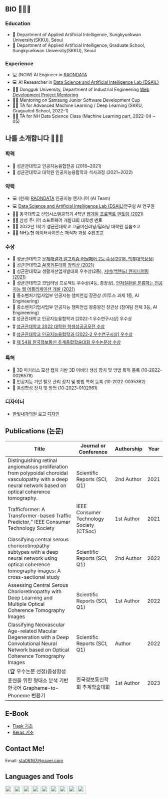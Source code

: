 ## BIO 👨🏻‍💻
### Education
- 🎒 Department of Applied Artificial Intelligence, Sungkyunkwan University(SKKU), Seoul
- 🎒 Department of Applied Artificial Intelligence, Graduate School, Sungkyunkwan University(SKKU), Seoul

### Experience
- 💻 (NOW) AI Engineer in [RAONDATA][raondata]
- 💻 AI Researcher in [Data Science and Artificial Intelligence Lab (DSAIL)][DSAIL]
- 👨‍🏫 Dongguk University, Department of Industrial Engineering [Web Development Project Mentoring][dongmen]  
- 👨‍🏫 Mentoring on Samsung Junior Software Development Cup
- 👨‍🏫 TA for Advanced Machine Learning / Deep Learning (SKKU, Graguated School, 2022-1)
- 👨‍🏫 TA for NH Data Science Class (Machine Learning part, 2022-04 ~ 05)

## 나를 소개합니다 👨🏻‍💻
### 학력
- 🎒 성균관대학교 인공지능융합전공 (2018~2021)
- 🎒 성균관대학교 대학원 인공지능융합학과 석사과정 (2021~2022)
### 약력
- 💻 (현재) [RAONDATA][raondata] 인공지능 엔지니어 (AI Team)
- 💻 [Data Science and Artificial Intelligence Lab (DSAIL)][DSAIL]연구실 AI 연구원
- 👨‍🏫 동국대학교 산업시스템공학과 4학년 [웹개발 프로젝트 멘토링 (2021)][dongmen]
- 👨‍🏫 삼성 주니어 소프트웨어 개발대회 대학생 멘토
- 👨‍🏫 2022년 1학기 성균관대학교 고급머신러닝/딥러닝 대학원 실습조교
- 👨‍🏫 NH농협 데이터사이언스 재직자 과정 수업조교
### 수상
- 🥈 성균관대학교 [문제해결과 알고리즘 러닝페어 2등 수상(2018, 학부대학장상)][learning]
- 🥉 성균관대학교 [AI북커톤대회 장려상 (2021)][bookathon]
- 🥈 성균관대학교 생활개선앱개발대회 우수상(2등), [서버(백엔드) 엔지니어링 (2021)][appdev]
- 🥉 성균관대학교 코딥러닝 프로젝트 우수상(4등, 총장상), [안저질환을 분류하는 인공지능 웹 어플리케이션 개발 (2021)][codeep]
- 🥇 중소벤처기업사업부 인공지능 챔피언십 장관상 (이투스 과제 1등, AI Engineering)
- 🥉 중소벤처기업사업부 인공지능 챔피언십 왕중왕전 장관상 (참여팀 전체 3등, AI Engineering)
- 🎖 성균관대학교 인공지능융합학과 [2022-1 우수연구시상] 우수상
- 🎖 [성균관대학교 2022 대학원 학생성공공모전 수상][stdsss]
- 🎖 [성균관대학교 인공지능융합학과 [2022-2 우수연구시상] 우수상][best2022_2]
- 🎖 [제 54회 한국정보통신 추계종합학술대회 우수논문상 수상][best_paper]

### 특허
- 📜 3D 마커리스 모션 캡처 기반 3D 아바타 생성 장치 및 방법 특허 등록 (10-2022-0026578)
- 📜 인공지능 기반 탈모 관리 장치 및 방법 특허 등록 (10-2022-0035362)
- 📜 음성합성 장치 및 방법 (10-2023-0102961)

### 디자이너
- [한빛내과의원][hb_link] 로고 [디자인][hblogo]

## Publications (논문)
| Title | Journal or Conference | Authorship | Year | 
| --------- | ----------- | ------- | ------- |
| Distinguishing retinal angiomatous proliferation from polypoidal choroidal vasculopathy with a deep neural network based on optical coherence tomography. | Scientific Reports (SCI, Q1) | 2nd Author | 2021 |
| Trafficformer: A Transformer-based Traffic Predictor," IEEE Consumer Technology Society | IEEE Consumer Technology Society (CTSoc) | 1st Author | 2021 |
| Classifying central serous chorioretinopathy subtypes with a deep neural network using optical coherence tomography images: A cross-sectional study | Scientific Reports (SCI, Q1) | 2nd Author | 2022 |
| Assessing Central Serous Chorioretinopathy with Deep Learning and Multiple Optical Coherence Tomography Images |  Scientific Reports (SCI, Q1) | 1st Author | 2022 |
| Classifying Neovascular Age-related Macular Degeneration with a Deep Convolutional Neural Network based on Optical Coherence Tomography Images | Scientific Reports (SCI, Q1) | Author | 2022 |
| (🏆 우수논문 선정)음성합성 훈련을 위한 형태소 분석 기반 한국어 Grapheme-to-Phoneme 변환기 | 한국정보통신학회 추계학술대회 | 1st Author | 2023 |


## E-Book
* [Flask 기초](https://korkite.github.io/)
* [Keras 기초](https://github.com/KorKite/study-keras-basic)


## Contact Me!
Email: sta06167@naver.com

## Languages and Tools
[<img align = "left" width="26px" src="https://user-images.githubusercontent.com/50725139/102698710-c4cec900-4282-11eb-9f13-b5477cf503bf.png">][Youtube Link]
[<img align = "left" width="26px" src="https://store-images.s-microsoft.com/image/apps.6287.14514296758674918.de7d5037-39e7-4c0a-b6bb-7346f5e3787c.8099b1a2-2ae0-41d0-8b74-5ace1c2d9a8a?mode=scale&q=90&h=200&w=200&background=%230078D7">][scholar]
<img align = "left" width="26px" src="https://user-images.githubusercontent.com/50725139/102698864-f1cfab80-4283-11eb-90a5-d53f95851daf.png">
<img align = "left" width="26px" src="https://user-images.githubusercontent.com/50725139/102698869-fdbb6d80-4283-11eb-8726-2af4048d8a15.jpeg">
<img align = "left" width="26px" src="https://user-images.githubusercontent.com/50725139/102698881-10ce3d80-4284-11eb-80a8-b8ffef6787ac.png">
<img align = "left" width="26px" src="https://user-images.githubusercontent.com/50725139/102698893-1cb9ff80-4284-11eb-87c9-040e0302dcbe.png">
<img align = "left" width="26px" src="https://user-images.githubusercontent.com/50725139/102698915-3b1ffb00-4284-11eb-9db1-b4303a38c479.png">
<img align = "left" width="26px" src="https://user-images.githubusercontent.com/50725139/102698916-44a96300-4284-11eb-9ef1-c1546bb2b721.png">
<img align = "left" width="26px" src="https://user-images.githubusercontent.com/50725139/102698918-48d58080-4284-11eb-91e7-72c255d9fbb7.png">



[DSAIL]: https://sites.google.com/view/datasciencelab/ "Go DSAIL"
[scholar]: https://scholar.google.com/citations?user=qt7vHIMAAAAJ&hl=ko&oi=ao
[Youtube link]: https://www.youtube.com/channel/UCCaunu3Cv09ZCDxU13Gx3Hg?view_as=subscriber
[appdev]: https://github.com/KorKite/SubwaySeat_APP
[learning]: https://github.com/KorKite/Offline-Calendar-Python-Tkinter
[bookathon]: https://github.com/KorKite/bookathon2021-SKKU-Team-COCO
[dongmen]: https://github.com/KorKite/dongguk-ontenttion-mentoring
[codeep]: https://github.com/KorKite/codeep2021-Team11
[raondata]: https://www.raondata.ai
[hblogo]: https://github.com/kojunseo/DesignerKo/blob/main/habit_medical.png
[hb_link]: https://hanbitmedical.imweb.me/index
[stdsss]:https://success.skku.edu/success/community/notice.do?mode=view&articleNo=35527&article.offset=0&articleLimit=10
[best2022_2]:https://xai.skku.edu/skkuaai/notice.do?mode=view&articleNo=144520&article.offset=0&articleLimit=10
[best_paper]:https://kiice.org/137
